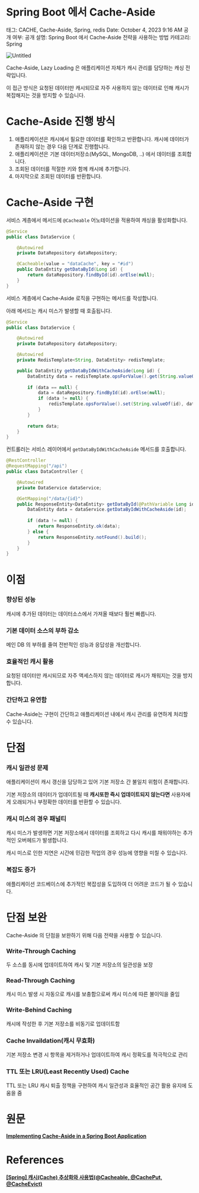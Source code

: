 # Spring Boot 에서 Cache-Aside

태그: CACHE, Cache-Aside, Spring, redis
Date: October 4, 2023 9:16 AM
공개 여부: 공개
설명: Spring Boot 에서 Cache-Aside 전략을 사용하는 방법
카테고리: Spring

![Untitled](Untitled%20119.png)

Cache-Aside, Lazy Loading 은 애플리케이션 자체가 캐시 관리를 담당하는 캐싱 전략입니다.

이 접근 방식은 요청된 데이터만 캐시되므로 자주 사용하지 않는 데이터로 인해 캐시가 복잡해지는 것을 방지할 수 있습니다.

# Cache-Aside 진행 방식

1. 애플리케이션은 캐시에서 필요한 데이터를 확인하고 반환합니다.
캐시에 데이터가 존재하지 않는 경우 다음 단계로 진행합니다.
2. 애플리케이션은 기본 데이터저장소(MySQL, MongoDB, ..) 에서 데이터를 조회합니다.
3. 조회된 데이터를 적절한 키와 함께 캐시에 추가합니다.
4. 마지막으로 조회된 데이터를 반환합니다.

# Cache-Aside 구현

서비스 계층에서 메서드에 `@Cacheable` 어노테이션을 적용하여 캐싱을 활성화합니다.

```java
@Service
public class DataService {

    @Autowired
    private DataRepository dataRepository;

    @Cacheable(value = "dataCache", key = "#id")
    public DataEntity getDataById(Long id) {
        return dataRepository.findById(id).orElse(null);
    }
}
```

서비스 계층에서 Cache-Aside 로직을 구현하는 메서드를 작성합니다.

아래 메서드는 캐시 미스가 발생할 때 호출됩니다.

```java
@Service
public class DataService {

    @Autowired
    private DataRepository dataRepository;

    @Autowired
    private RedisTemplate<String, DataEntity> redisTemplate;

    public DataEntity getDataByIdWithCacheAside(Long id) {
        DataEntity data = redisTemplate.opsForValue().get(String.valueOf(id));
        
        if (data == null) {
            data = dataRepository.findById(id).orElse(null);
            if (data != null) {
                redisTemplate.opsForValue().set(String.valueOf(id), data);
            }
        }
        
        return data;
    }
}
```

컨트롤러는 서비스 레이어에서 `getDataByIdWithCacheAside` 메서드를 호출합니다.

```java
@RestController
@RequestMapping("/api")
public class DataController {

    @Autowired
    private DataService dataService;

    @GetMapping("/data/{id}")
    public ResponseEntity<DataEntity> getDataById(@PathVariable Long id) {
        DataEntity data = dataService.getDataByIdWithCacheAside(id);
        
        if (data != null) {
            return ResponseEntity.ok(data);
        } else {
            return ResponseEntity.notFound().build();
        }
    }
}
```

# 이점

### 향상된 성능

캐시에 추가된 데이터는 데이터소스에서 가져올 때보다 훨씬 빠릅니다.

### 기본 데이터 소스의 부하 감소

메인 DB 의 부하를 줄여 전반적인 성능과 응답성을 개선합니다.

### 효율적인 캐시 활용

요청된 데이터만 캐시되므로 자주 액세스하지 않는 데이터로 캐시가 채워지는 것을 방지합니다.

### 간단하고 유연함

Cache-Aside는 구현이 간단하고 애플리케이션 내에서 캐시 관리를 유연하게 처리할 수 있습니다.

# 단점

### 캐시 일관성 문제

애플리케이션이 캐시 갱신을 담당하고 있어 기본 저장소 간 불일치 위험이 존재합니다.

기본 저장소의 데이터가 업데이트될 때 **캐시또한 즉시 업데이트되지 않는다면** 사용자에게 오래되거나 부정확한 데이터를 반환할 수 있습니다.

### 캐시 미스의 경우 패널티

캐시 미스가 발생하면 기본 저장소에서 데이터를 조회하고 다시 캐시를 채워야하는 추가적인 오버헤드가 발생합니다.

캐시 미스로 인한 지연은 시간에 민감한 작업의 경우 성능에 영향을 미칠 수 있습니다.

### 복잡도 증가

애플리케이션 코드베이스에 추가적인 복잡성을 도입하여 더 어려운 코드가 될 수 있습니다.

# 단점 보완

Cache-Aside 의 단점을 보완하기 위해 다음 전략을 사용할 수 있습니다.

### Write-Through Caching

두 소스를 동시에 업데이트하여 캐시 및 기본 저장소의 일관성을 보장

### Read-Through Caching

캐시 미스 발생 시 자동으로 캐시를 보충함으로써 캐시 미스에 따른 불이익을 줄임

### Write-Behind Caching

캐시에 작성한 후 기본 저장소를 비동기로 업데이트함

### Cache Invaildation(캐시 무효화)

기본 저장소 변경 시 항목을 제거하거나 업데이트하여 캐시 정확도를 적극적으로 관리

### TTL 또는 LRU(Least Recently Used) Cache

TTL 또는 LRU 캐시 퇴출 정책을 구현하여 캐시 일관성과 효율적인 공간 활용 유지에 도움을 줌

# 원문

**[Implementing Cache-Aside in a Spring Boot Application](https://medium.com/@bubu.tripathy/implementing-cache-aside-in-a-spring-boot-application-94e26c2dd89e)**

# References

**[[Spring] 캐시(Cache) 추상화와 사용법(@Cacheable, @CachePut, @CacheEvict)](https://mangkyu.tistory.com/179)**
